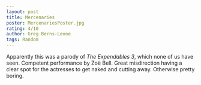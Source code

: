 ```yaml
---
layout: post
title: Mercenaries
poster: MercenariesPoster.jpg
rating: 4/10
author: Greg Berns-Leone
tags: Random
---
```


Apparently this was a parody of *The Expendables 3*, which none of us have seen. Competent performance by Zoë Bell. Great misdirection having a clear spot for the actresses to get naked and cutting away. Otherwise pretty boring.